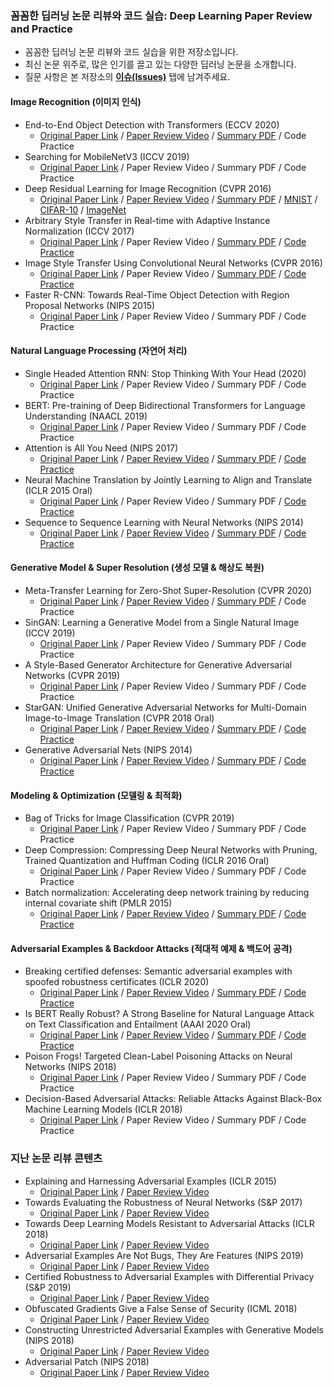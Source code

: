 ### 꼼꼼한 딥러닝 논문 리뷰와 코드 실습: Deep Learning Paper Review and Practice

* 꼼꼼한 딥러닝 논문 리뷰와 코드 실습을 위한 저장소입니다.
* 최신 논문 위주로, 많은 인기를 끌고 있는 다양한 딥러닝 논문을 소개합니다.
* 질문 사항은 본 저장소의 <b>[이슈(Issues)](https://github.com/ndb796/Deep-Learning-Paper-Review-and-Practice/issues)</b> 탭에 남겨주세요.

#### Image Recognition (이미지 인식)

* End-to-End Object Detection with Transformers (ECCV 2020)
    * [Original Paper Link](https://arxiv.org/abs/2005.12872) / [Paper Review Video](https://www.youtube.com/watch?v=hCWUTvVrG7E) / [Summary PDF](/lecture_notes/DETR.pdf) / Code Practice
* Searching for MobileNetV3 (ICCV 2019)
    * [Original Paper Link](https://arxiv.org/abs/1905.02244) / Paper Review Video / Summary PDF / Code Practice
* Deep Residual Learning for Image Recognition (CVPR 2016)
    * [Original Paper Link](https://arxiv.org/abs/1512.03385) / [Paper Review Video](https://www.youtube.com/watch?v=671BsKl8d0E) / [Summary PDF](/lecture_notes/ResNet.pdf) / [MNIST](/code_practices/ResNet18_MNIST_Train.ipynb) / [CIFAR-10](/code_practices/ResNet18_CIFAR10_Train.ipynb) / [ImageNet](/code_practices/Pretrained_ResNet18_ImageNet_Test.ipynb)
* Arbitrary Style Transfer in Real-time with Adaptive Instance Normalization (ICCV 2017)
    * [Original Paper Link](https://arxiv.org/abs/1703.06868) / Paper Review Video / [Summary PDF](/lecture_notes/AdaIN%20Style%20Transfer.pdf) / [Code Practice](/code_practices/AdaIN_Style_Transfer_Tutorial.ipynb)
* Image Style Transfer Using Convolutional Neural Networks (CVPR 2016)
    * [Original Paper Link](https://www.cv-foundation.org/openaccess/content_cvpr_2016/papers/Gatys_Image_Style_Transfer_CVPR_2016_paper.pdf) / Paper Review Video / [Summary PDF](/lecture_notes/Style%20Transfer.pdf) / [Code Practice](/code_practices/Style_Transfer_Tutorial.ipynb)
* Faster R-CNN: Towards Real-Time Object Detection with Region Proposal Networks (NIPS 2015)
    * [Original Paper Link](https://arxiv.org/abs/1506.01497) / Paper Review Video / Summary PDF / Code Practice

#### Natural Language Processing (자연어 처리)

* Single Headed Attention RNN: Stop Thinking With Your Head (2020)
    * [Original Paper Link](https://arxiv.org/abs/1911.11423) / Paper Review Video / Summary PDF / Code Practice
* BERT: Pre-training of Deep Bidirectional Transformers for Language Understanding (NAACL 2019)
    * [Original Paper Link](https://arxiv.org/abs/1810.04805) / Paper Review Video / Summary PDF / Code Practice
* Attention is All You Need (NIPS 2017)
    * [Original Paper Link](https://arxiv.org/abs/1706.03762) / [Paper Review Video](https://www.youtube.com/watch?v=AA621UofTUA) / [Summary PDF](/lecture_notes/Transformer.pdf) / [Code Practice](/code_practices/Attention_is_All_You_Need_Tutorial_(German_English).ipynb)
* Neural Machine Translation by Jointly Learning to Align and Translate (ICLR 2015 Oral)
    * [Original Paper Link](https://arxiv.org/abs/1409.0473) / Paper Review Video / Summary PDF / [Code Practice](/code_practices/Sequence_to_Sequence_with_Attention_Tutorial.ipynb)
* Sequence to Sequence Learning with Neural Networks (NIPS 2014)
    * [Original Paper Link](https://arxiv.org/abs/1409.3215) / [Paper Review Video](https://www.youtube.com/watch?v=4DzKM0vgG1Y) / [Summary PDF](/lecture_notes/Seq2Seq.pdf) / [Code Practice](/code_practices/Sequence_to_Sequence_with_LSTM_Tutorial.ipynb)

#### Generative Model & Super Resolution (생성 모델 & 해상도 복원)

* Meta-Transfer Learning for Zero-Shot Super-Resolution (CVPR 2020)
    * [Original Paper Link](https://arxiv.org/abs/2002.12213) / [Paper Review Video](https://www.youtube.com/watch?v=PUtFz4vqXHQ) / [Summary PDF](/lecture_notes/MZSR.pdf) / Code Practice
* SinGAN: Learning a Generative Model from a Single Natural Image (ICCV 2019)
    * [Original Paper Link](https://arxiv.org/abs/1905.01164) / Paper Review Video / Summary PDF / Code Practice
* A Style-Based Generator Architecture for Generative Adversarial Networks (CVPR 2019)
    * [Original Paper Link](https://arxiv.org/abs/1812.04948) / Paper Review Video / Summary PDF / Code Practice
* StarGAN: Unified Generative Adversarial Networks for Multi-Domain Image-to-Image Translation (CVPR 2018 Oral)
    * [Original Paper Link](https://arxiv.org/abs/1711.09020) / [Paper Review Video](https://www.youtube.com/watch?v=-r9M4Cj9o_8) / [Summary PDF](/lecture_notes/StarGAN.pdf) / [Code Practice](/code_practices/StarGAN_Tutorial.ipynb)
* Generative Adversarial Nets (NIPS 2014)
    * [Original Paper Link](https://arxiv.org/abs/1406.2661) / [Paper Review Video](https://www.youtube.com/watch?v=AVvlDmhHgC4) / [Summary PDF](/lecture_notes/GAN.pdf) / [Code Practice](/code_practices/GAN_for_MNIST_Tutorial.ipynb)

#### Modeling & Optimization (모델링 & 최적화)

* Bag of Tricks for Image Classification (CVPR 2019)
    * [Original Paper Link](https://arxiv.org/abs/1812.01187) / Paper Review Video / Summary PDF / Code Practice
* Deep Compression: Compressing Deep Neural Networks with Pruning, Trained Quantization and Huffman Coding (ICLR 2016 Oral)
    * [Original Paper Link](https://arxiv.org/abs/1510.00149) / Paper Review Video / Summary PDF / Code Practice
* Batch normalization: Accelerating deep network training by reducing internal covariate shift (PMLR 2015)
    * [Original Paper Link](https://arxiv.org/abs/1502.03167) / [Paper Review Video](https://www.youtube.com/watch?v=58fuWVu5DVU) / [Summary PDF](/lecture_notes/Batch_Normalization.pdf) / [Code Practice](/code_practices/Batch_Normalization_Evaluation_(with_Residual_Connection).ipynb)

#### Adversarial Examples & Backdoor Attacks (적대적 예제 & 백도어 공격)

* Breaking certified defenses: Semantic adversarial examples with spoofed robustness certificates (ICLR 2020)
    * [Original Paper Link](https://arxiv.org/abs/2003.08937) / [Paper Review Video](https://www.youtube.com/watch?v=D1j3QiXPRag) / [Summary PDF](/lecture_notes/Shadow_Attack.pdf) / [Code Practice](/code_practices/Shadow_Attack_Tutorial.ipynb)
* Is BERT Really Robust? A Strong Baseline for Natural Language Attack on Text Classification and Entailment (AAAI 2020 Oral)
    * [Original Paper Link](https://arxiv.org/abs/1907.11932) / [Paper Review Video](https://www.youtube.com/watch?v=EF-IYFTKZiE) / [Summary PDF](/lecture_notes/TextFooler.pdf) / [Code Practice](/code_practices/TextFooler_Tutorial.ipynb)
* Poison Frogs! Targeted Clean-Label Poisoning Attacks on Neural Networks (NIPS 2018)
    * [Original Paper Link](https://arxiv.org/abs/1804.00792) / Paper Review Video / Summary PDF / Code Practice
* Decision-Based Adversarial Attacks: Reliable Attacks Against Black-Box Machine Learning Models (ICLR 2018)
    * [Original Paper Link](https://arxiv.org/abs/1712.04248) / Paper Review Video / Summary PDF / Code Practice

### 지난 논문 리뷰 콘텐츠

* Explaining and Harnessing Adversarial Examples (ICLR 2015)
    * [Original Paper Link](https://arxiv.org/abs/1412.6572) / [Paper Review Video](https://www.youtube.com/watch?v=99uxhAjNwps)
* Towards Evaluating the Robustness of Neural Networks (S&P 2017)
    * [Original Paper Link](https://arxiv.org/abs/1608.04644) / [Paper Review Video](https://www.youtube.com/watch?v=9kRWHKPyfwQ)
* Towards Deep Learning Models Resistant to Adversarial Attacks (ICLR 2018)
    * [Original Paper Link](https://arxiv.org/abs/1706.06083) / [Paper Review Video](https://www.youtube.com/watch?v=6RBpdAC9nwY)
* Adversarial Examples Are Not Bugs, They Are Features (NIPS 2019)
    * [Original Paper Link](https://arxiv.org/abs/1905.02175) / [Paper Review Video](https://www.youtube.com/watch?v=Y7O47Kq8pmU)
* Certified Robustness to Adversarial Examples with Differential Privacy (S&P 2019)
    * [Original Paper Link](https://arxiv.org/abs/1802.03471) / [Paper Review Video](https://www.youtube.com/watch?v=ySJUlEVlXfk)
* Obfuscated Gradients Give a False Sense of Security (ICML 2018)
    * [Original Paper Link](https://arxiv.org/abs/1802.00420) / [Paper Review Video](https://www.youtube.com/watch?v=0O_Bxln9bTw)
* Constructing Unrestricted Adversarial Examples with Generative Models (NIPS 2018)
    * [Original Paper Link](https://arxiv.org/abs/1805.07894) / [Paper Review Video](https://www.youtube.com/watch?v=IDtaVjJoV4g)
* Adversarial Patch (NIPS 2018)
    * [Original Paper Link](https://arxiv.org/abs/1712.09665) / [Paper Review Video](https://www.youtube.com/watch?v=pOlPlTCfCQE)
